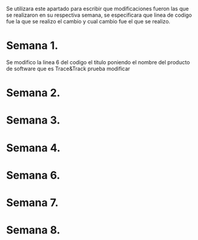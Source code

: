 Se utilizara este apartado para escribir que modificaciones fueron las que se realizaron en su respectiva semana, se especificara que linea de codigo fue la que se realizo el cambio y cual cambio fue el que se realizo.

# Semana 1.
Se modifico la linea 6 del codigo el titulo poniendo el nombre del producto de software que es Trace&Track prueba modificar
# Semana 2.
# Semana 3.
# Semana 4.
# Semana 6.
# Semana 7.
# Semana 8.